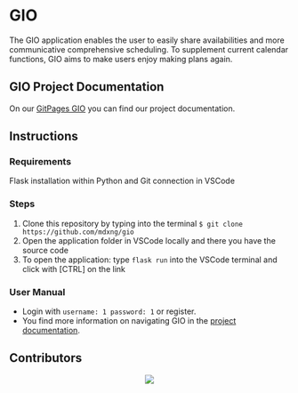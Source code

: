 # GIO
The GIO application enables the user to easily share availabilities and more communicative comprehensive scheduling. To supplement current calendar functions, GIO aims to make users enjoy making plans again.

## GIO Project Documentation
On our [GitPages GIO](mdxng.github.io/gio/) you can find our project documentation. 

## Instructions

### Requirements
Flask installation within Python and Git connection in VSCode

### Steps
1. Clone this repository by typing into the terminal `$ git clone https://github.com/mdxng/gio`
2. Open the application folder in VSCode locally and there you have the source code
3. To open the application: type `flask run` into the VSCode terminal and click with [CTRL] on the link 

### User Manual
- Login with `username: 1 password: 1` or register.
- You find more information on navigating GIO in the [project documentation](mdxng.github.io/gio/). 

## Contributors 

<p align="center"><a href="https://github.com/mdxng/gio/graphs/contributors">
  <img src="https://contributors-img.web.app/image?repo=mdxng/gio" />
</a></p>
